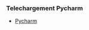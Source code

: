 ### **Telechargement Pycharm**
+ [Pycharm](https://www.jetbrains.com/pycharm/download/?section=windows)